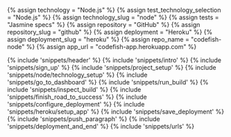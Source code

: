 {% assign technology = "Node.js" %}
{% assign test_technology_selection = "Node.js" %}
{% assign technology_slug = "node" %}
{% assign tests = "Jasmine specs" %}
{% assign repository = "GitHub" %}
{% assign repository_slug = "github" %}
{% assign deployment = "Heroku" %}
{% assign deployment_slug = "heroku" %}
{% assign repo_name = "codefish-node" %}
{% assign app_url = "codefish-app.herokuapp.com" %}

{% include 'snippets/header' %}
{% include 'snippets/intro' %}
{% include 'snippets/sign_up' %}
{% include 'snippets/project_setup' %}
{% include 'snippets/node/technology_setup' %}
{% include 'snippets/go_to_dashboard' %}
{% include 'snippets/run_build' %}
{% include 'snippets/inspect_build' %}
{% include 'snippets/finish_road_to_success' %}
{% include 'snippets/configure_deployment' %}
{% include 'snippets/heroku/setup_app' %}
{% include 'snippets/save_deployment' %}
{% include 'snippets/push_paragraph' %}
{% include 'snippets/deployment_and_end' %}
{% include 'snippets/urls' %}
